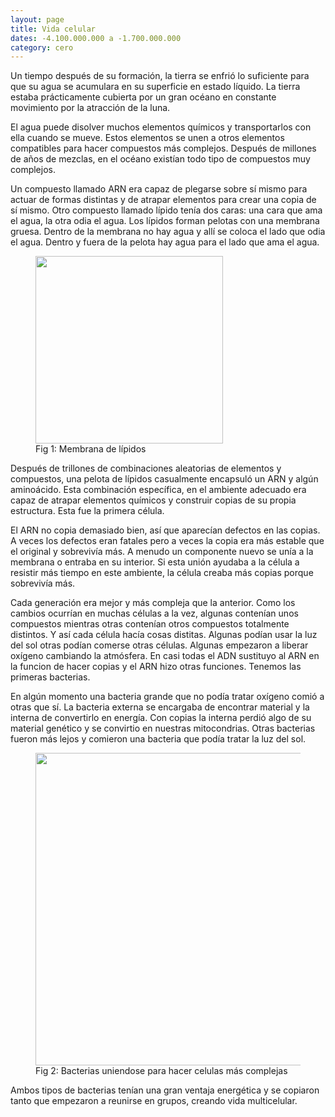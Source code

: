 ```yaml
---
layout: page
title: Vida celular
dates: -4.100.000.000 a -1.700.000.000
category: cero
---
```


Un tiempo después de su formación, la tierra se enfrió lo suficiente para que su agua se acumulara en su superficie en estado líquido. La tierra estaba prácticamente cubierta por un gran océano en constante movimiento por la atracción de la luna.

El agua puede disolver muchos elementos químicos y transportarlos con ella cuando se mueve. Estos elementos se unen a otros elementos compatibles para hacer compuestos más complejos. Después de millones de años de mezclas, en el océano existían todo tipo de compuestos muy complejos.

Un compuesto llamado ARN era capaz de plegarse sobre sí mismo para actuar de formas distintas y de atrapar elementos para crear una copia de sí mismo. Otro compuesto llamado lípido tenía dos caras: una cara que ama el agua, la otra odia el agua. Los lípidos forman pelotas con una membrana gruesa. Dentro de la membrana no hay agua y allí se coloca el lado que odia el agua. Dentro y fuera de la pelota hay agua para el lado que ama el agua.

<figure>
    <img src="https://open.oregonstate.education/app/uploads/sites/48/2019/07/phospholipid1-1024x669.png" width="300" />
    <figcaption>Fig 1: Membrana de lípidos</figcaption>
</figure>

Después de trillones de combinaciones aleatorias de elementos y compuestos, una pelota de lípidos casualmente encapsuló un ARN y algún aminoácido. Esta combinación específica, en el ambiente adecuado era capaz de atrapar elementos químicos y construir copias de su propia estructura. Esta fue la primera célula. 

El ARN no copia demasiado bien, así que aparecían defectos en las copias. A veces los defectos eran fatales pero a veces la copia era más estable que el original y sobrevivía más. A menudo un componente nuevo se unía a la membrana o entraba en su interior. Si esta unión ayudaba a la célula a resistir más tiempo en este ambiente, la célula creaba más copias porque sobrevivía más. 

Cada generación era mejor y más compleja que la anterior. Como los cambios ocurrían en muchas células a la vez, algunas contenían unos compuestos mientras otras contenían otros compuestos totalmente distintos. Y así cada célula hacía cosas distitas. Algunas podían usar la luz del sol otras podían comerse otras células. Algunas empezaron a liberar oxígeno cambiando la atmósfera. En casi todas el ADN sustituyo al ARN en la funcion de hacer copias y el ARN hizo otras funciones. Tenemos las primeras bacterias.

En algún momento una bacteria grande que no podía tratar oxígeno comió a otras que sí. La bacteria externa se encargaba de encontrar material y la interna de convertirlo en energía. Con copias la interna perdió algo de su material genético y se convirtio en nuestras mitocondrias. Otras bacterias fueron más lejos y comieron una bacteria que podía tratar la luz del sol. 
<figure>
    <img src="https://www.gesundheitsindustrie-bw.de/application/files/cache/thumbnails/b7bccca17da67ed2733b0081cc465bf1.jpg" width="500" />
    <figcaption>Fig 2: Bacterias uniendose para hacer celulas más complejas</figcaption>
</figure>


Ambos tipos de bacterias tenían una gran ventaja energética y se copiaron tanto que empezaron a reunirse en grupos, creando vida multicelular. 



